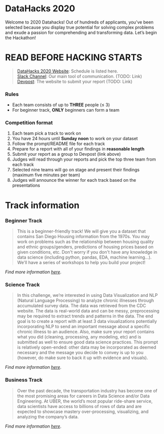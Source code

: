 # DataHacks 2020
Welcome to 2020 Datahacks! Out of hundreds of applicants, you’ve been selected because you display true potential for solving complex problems and exude a passion for comprehending and transforming data. Let’s begin the Hackathon!

# READ BEFORE HACKING STARTS
> [DataHacks 2020 Website](http://datahacks.tech/): Schedule is listed here.\
> [Slack Channel](https://www.google.com/): Our main tool of communication. (TODO: Link)\
> [Devpost](https://www.google.com/): The website to submit your report (TODO: Link)
### Rules
* Each team consists of up to **THREE** people (≤ 3)
* For beginner track, **ONLY** beginners can form a team
### Competition format
1. Each team pick a track to work on
2. You have 24 hours until **Sunday noon** to work on your dataset
3. Follow the prompt/README file for each track
4. Prepare for a report with all of your findings in **reasonable length**
5. Submit your report as a group to Devpost (link above)
6. Judges will read through your reports and pick the top three team from each track
7. Selected nine teams will go on stage and present their findings (maximum five minutes per team)
8. Judges will announce the winner for each track based on the presentations

# Track information
### Beginner Track
> This is a beginner-friendly track! We will give you a dataset that contains San Diego Housing information from the 1970s. You may work on problems such as the relationship between housing quality and ethnic groups/genders, predictions of housing prices based on given conditions, etc. Don't worry if you don't have any knowledge in data science (including python, pandas, EDA, machine learning...). We'll have a series of workshops to help you build your project!

*Find more information [here](./Dataset/README.md)*.
### Science Track
> In this challenge, we’re interested in using Data Visualization and NLP (Natural Language Processing) to analyze chronic illnesses through accumulated survey data. The data was retrieved from the CDC website. The data is real-world data and can be messy, preprocessing may be required to extract trends and patterns in the data. The end goal is to create a report with at least 3 data visualizations potentially incorporating NLP to send an important message about a specific chronic illness to an audience. Also, make sure your report contains what you did (cleaning, processing, any modeling, etc) and is submitted as well to ensure good data science practices. This prompt is relatively open-ended: other data may be incorporated as deemed necessary and the message you decide to convey is up to you (however, do make sure to back it up with evidence and visuals).

*Find more information [here](./Dataset/README.md)*.
### Business Track
> Over the past decade, the transportation industry has become one of the most promising areas for careers in Data Science and/or Data Engineering. At UBER, the world’s most popular ride-share service, data scientists have access to billions of rows of data and are expected to showcase mastery over-processing, visualizing, and analyzing the company’s data.

*Find more information [here](./Dataset/README.md)*.
